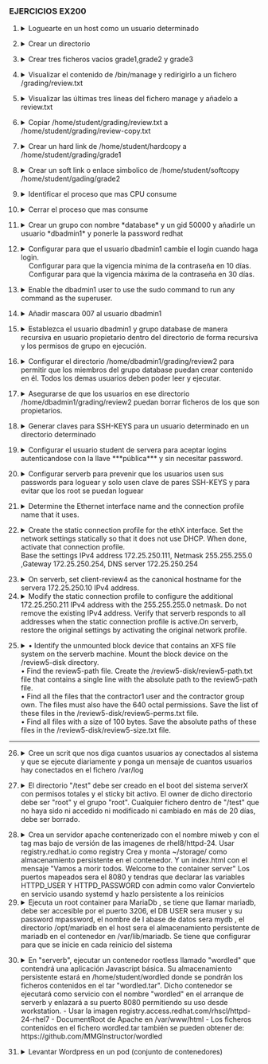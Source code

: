 ### EJERCICIOS EX200 ### 

1. <details>
   <summary> Loguearte en un host como un usuario determinado</summary>  
   <br>
  
   ```console
      [student@workstation ~]$ ssh student@serverb
   ```
</details>

2. <details>
   <summary> Crear un directorio</summary>
   <br>
  
   ```console
      [student@serverb ~]$ mkdir grading
   ```
</details>

3. <details>
   <summary> Crear tres ficheros vacios grade1,grade2 y grade3 </summary>
   <br>
  
   ```console
      [student@serverb ~]$ touch grading/grade{1,2,3}
   ```
</details>

4. <details>
   <summary> Visualizar el contenido de /bin/manage y redirigirlo a un fichero /grading/review.txt </summary>
   <br>

   ```console
      [student@serverb ~]$ head -5 bin/manage > grading/review.txt
   ```
</details>

5. <details>
   <summary> Visualizar las últimas tres lineas del fichero manage y añadelo a review.txt </summary>
   <br>

   ```console
      [student@serverb ~]$ tail -3 bin/manage >> grading/review.txt
   ```
</details>

6. <details> 
   <summary> Copiar /home/student/grading/review.txt a /home/student/grading/review-copy.txt</summary>
   <br>
  
    ```console
      [student@serverb grading]$ cp review.txt review-copy.txt</details>
    ```
</details>

7. <details>
   <summary> Crear un hard link de /home/student/hardcopy a /home/student/grading/grade1 </summary>
   <br>

   ```console
     [student@serverb ~]$ ln grading/grade1 hardcopy
     [student@serverb ~]$ ls -l grading/grade1
     -rw-r--r--. 2 student student 0 Mar 6 16:45 grading/grade1
   ```
</details>
   
8. <details>
   <summary> Crear un soft link o enlace simbolico de /home/student/softcopy /home/student/gading/grade2 </summary>
   <br>

   ```console
     [student@serverb ~]$ ln -s grading/grade2 softcopy
     [student@serverb ~]$ ls -l softcopy
     lrwxrwxrwx. 1 student student 14 Mar 6 17:58 softcopy -> grading/grade2
   ```
</details>

9. <details>
   <summary> Identificar el proceso que mas CPU consume</summary>
   <br>

   ```console
      [student@serverb ~]$ top
      [student@serverb ~]$ top -o %CPU #Se puede ordenar por Memoría %MEM
   ```
   Teclas mayusculas para ordenar en top
   
      P -> Ordenar por CPU
      T -> Ordenar tiempo de ejecución
      M -> Ordenar por Memoría 
      
</details>

10. <details>
    <summary> Cerrar el proceso que mas consume </summary>
    <br>
       Pulsar k y escribir el pid del proceso que mas consume o si aparece entre corchetes pulsar simplemente enter.
       La señal a usar por defecto aparecera entre corchetes [15 SIGTERM] si no se puede elegir la señal que queramos para enviar al proceso.<br><br>

      Para listar todas las señales ***$kill -l***<br><br>
   
      | Señal | Nombre   | Definición       |
      |-------|-----------|------------------|
      | 1     | HUP (Hangup)     | Se usa para informar la finalización del proceso de control de un terminal. Además, solicita que se reinicie el proceso (volver a cargar la configuración) sin finalización. |
      | 2     | INT (Keyboard interrupt) | Provoca la finalización del programa. Puede bloquearse o manipularse. Enviado al presionar la secuencia de teclas INTR (Ctrl+c).                        |
      | 3     | QUIT (Keyboard quit)     | Similar a SIGINT, pero añade el volcado de un proceso en la finalización. Se envía al presionar la secuencia de teclas QUIT (Ctrl+\).                   |
      | 9     | KILL (Kill, unblockable) | Provoca la finalización abrupta del programa. No se puede bloquear, ignorar ni manipular; sistemáticamente es grave.                                     |
      | 15    | TERM (Terminate)         | Provoca la finalización del programa. A diferencia de SIGKILL, puede bloquearse, ignorarse o manipularse. Permite que el programa complete operaciones esenciales y autolimpieza. |
      | 18    | CONT (Continue)          | Se envía a un proceso para que se reinicie, en caso de que esté detenido. No puede bloquearse. Aún si se manipula, reinicia siempre el proceso.         |
      | 19    | STOP (Stop, unblockable) | Suspende el proceso. No puede bloquearse o manipularse.                   |
      | 20    | TSTP (Keyboard stop)     | A diferencia de SIGSTOP, puede bloquearse, ignorarse o manipularse. Enviado al presionar una secuencia de teclas de suspensión (Ctrl+z).              |

      ***Se recomienda enviar primero SIGTERM (15), a continuación intentar con SIGINT(2) y, solo si falla en ambos casos, volver a intentar con SIGKILL (9)***
</details>

11. <details>
    <summary> Crear un grupo con nombre *database* y un gid 50000 y añadirle un usuario *dbadmin1* y ponerle la password redhat</summary>
    <br>
   
    ```console
          [root@serverb ~]# groupadd -g 50000 database
          # Crear el usuario dbadmin1 y se incluye en el grupo database
          [root@serverb ~]# useradd -G database dbadmin1
          [root@serverb ~]# passwd dbadmin1
          # Changing password for user dbadmin1.
          New password: redhat
          BAD PASSWORD: The password is shorter than 8 characters
          Retype new password: redhat
          passwd: all authentication tokens updated successfully.
    ``` 
</details>

12. <details>
    <summary>  
      Configurar para que el usuario dbadmin1 cambie el login cuando haga login.<br> 
       &nbsp;&nbsp;&nbsp;&nbsp;Configurar para que la vigencia mínima de la contraseña en 10 días.<br>
       &nbsp;&nbsp;&nbsp;&nbsp;Configurar para que la vigencia máxima de la contraseña en 30 días.<br>
    </summary>
    <br>
   
    ```console
          [root@serverb ~]# chage -d 0 dbadmin1
          [root@serverb ~]# chage -m 10 dbadmin1
          [root@serverb ~]# chage -M 30 dbadmin1
    ```
       
      Opciones de ***chage***
   
             -d, --lastday ÚLTIMO_DÍA      establece el día del último cambio de la
                                contraseña a ÚLTIMO_DÍA
             -E, --expiredate FECHA_CAD    establece la fecha de caducidad a FECHA_CAD
             -h, --help                    muestra este mensaje de ayuda y termina
             -i, --iso8601                 use YYYY-MM-DD when printing dates
             -I, --inactive INACTIVA       deshabilita la cuenta después de INACTIVA días de la fecha de caducidad
             -l, --list                    muestra la información de la edad de la cuenta
             -m, --mindays DÍAS_MIN        establece el número mínimo de días antes de cambiar la contraseña a DÍAS_MIN
             -M, --maxdays MAX_DAYS        set maximum number of days before password change to MAX_DAYS
             -R, --root CHROOT_DIR         directory to chroot into
             -W, --warndays DÍAS_AVISO     establece los días de aviso de expiración a DÍAS_AVISO
</details>

13. <details>
    <summary> Enable the dbadmin1 user to use the sudo command to run any command as the superuser. </summary>
    <summary> &nbsp;&nbsp;&nbsp;&nbsp;Use the vim /etc/sudoers.d/dbadmin1 command to create the file and add the following content: </summary>
    <br>

    ```console
    [root@serverb ~]# vim /etc/sudoers.d/dbadmin1
    dbadmin1 ALL=(ALL) ALL
    ```
</details>

14. <details>
    <summary> Añadir mascara 007 al usuario dbadmin1 </summary>
    <br>
   
    ```console
    [root@serverb ~]# su - dbadmin1
    [dbadmin1@serverb ~]$ echo "umask 007" >> .bashrc
    # Para cargar la configuación de .bashrc se usa el comando source
    [dbadmin1@serverb ~]$ source ~/.bashrc
    ```   
</details>

15. <details>
    <summary> Establezca el usuario dbadmin1 y grupo database de manera recursiva en usuario propietario dentro del directorio de forma recursiva y los permisos de grupo en ejecución. </summary>
    <br>
   
    ```console
    [dbadmin1@serverb ~]$ chown -R dbadmin1:database /home/dbadmin1/
    [dbadmin1@serverb ~]$ chmod -R g+x /home/dbadmin1
    ```  
</details>

16. <details>
    <summary> Configurar el directorio /home/dbadmin1/grading/review2 para permitir que los miembros del grupo database puedan crear contenido en él. Todos los demas usuarios deben poder leer y ejecutar. </summary>
    <br>
   
    ```console
      [dbadmin1@serverb ~]$ chmod g+s /home/dbadmin1/grading/review2
      [dbadmin1@serverb ~]$ chmod 775 /home/dbadmin1/grading/review2
    ```
</details>

17. <details>
    <summary> Asegurarse de que los usuarios en ese directorio /home/dbadmin1/grading/review2 puedan borrar ficheros de los que son propietarios. </summary>
    <br>
   
    ```console
    [dbadmin1@serverb ~]$ chmod o+t /home/dbadmin1/grading/review2
    ``` 
</details>

18. <details>
    <summary> Generar claves para SSH-KEYS para un usuario determinado en un directorio determinado </summary>

    ```console
    [student@serverb ~]$ ssh-keygen
    Generating public/private rsa key pair.
    Enter file in which to save the key (/home/student/.ssh/id_rsa): /home/student/.ssh/review3_key
    ```
</details>

19. <details>
    <summary> Configurar el usuario student de servera para aceptar logins autenticandose con la llave ***pública*** y sin necesitar password. </summary>
    <br>
       
    ```console
          [student@serverb ~]$ ssh-copy-id -i .ssh/review3_key.pub student@servera
          /usr/bin/ssh-copy-id: INFO: Source of key(s) to be installed: ".ssh/review3.pub"
          /usr/bin/ssh-copy-id: INFO: attempting to log in with the new key(s), to filter out any that are already installed
         /usr/bin/ssh-copy-id: INFO: 1 key(s) remain to be installed -- if you are prompted now it is to install the new keys
         student@servera's password: student
         Number of key(s) added: 1
         Now try logging into the machine, with:
         "ssh 'student@servera'"
         and check to make sure that only the key(s) you wanted were added.
    ```
    <br>
    Para iniciar sesión con esa clave tendremos que indicarlo con la opción -i de ssh
    <br>

    ```console
         [student@serverb ~]$ ssh -i .ssh/review3_key student@servera
         ...output omitted...
         [student@servera ~]$
    ```
</details>

20. <details>
    <summary>Configurar serverb para prevenir que los usuarios usen sus passwords para loguear y solo usen clave de pares SSH-KEYS y para evitar que los root se puedan loguear</summary>
    <br>

    ```console
    [student@serverb ~]$ vim /etc/sshd/sshd_config
    PermitRootLogin        no
    PasswordAuthentication no
    # Recargar el servicio sshd para que los cambios tengan efecto
    [student@serverb ~]$ sudo systemctl reload sshd.service
    ```
</details>

21. <details> 
    <summary> Determine the Ethernet interface name and the connection profile name that it uses.</summary>
    <br>
    
    ```console
    [root@serverb ~]# nmcli device status
    DEVICE    TYPE    STATE                CONNECTION
    eth0   ethernet connected              System eth0
    eth1   ethernet connected              System eth1
    lo     loopback connected (externally) lo
    ```
</details>

22. <details> 
    <summary> Create the static connection profile for the ethX interface. Set the network settings statically so that it does not use DHCP. When done, activate that connection profile. <br>  Base the settings IPv4 address 172.25.250.111, Netmask 255.255.255.0 ,Gateway 172.25.250.254, DNS server 172.25.250.254 </summary>
    <br>
    
    ```console
    nmcli connection add con-name static type ethernet ifname ethX ipv4.addresses '172.25.250.111/24' \
    ipv4.gateway '172.25.250.254' ipv4.dns '172.25.250.254' ipv4.method manual
    Connection 'static' (ac8620e6-b77e-499f-9931-118b8b015807) successfully added.
    # Activar la conexión creada
    [root@serverb ~]# nmcli connection up static
    ```
</details>

23. <details> 
    <summary> On serverb, set client-review4 as the canonical hostname for the servera 172.25.250.10 IPv4 address. </summary>
    <br>
   
    ```console
    hostnamectl hostname server-review4.lab4.example.com
    [root@serverb ~]# hostname
    server-review4.lab4.example.com
    ```
    
    Añadir la dirección y el nombre del host a  /etc/hosts

    ```console
    [root@serverb ~]# vim /etc/hosts
    172.25.250.10 client-review4
    ```

24. <details>
    <summary> Modify the static connection profile to configure the additional 172.25.250.211 IPv4 address with the 255.255.255.0 netmask. Do not remove the existing IPv4 address. Verify that serverb responds to all addresses when the static connection profile is active.On serverb, restore the original settings by activating the original network profile. </summary>
    <br>

    ```console
    [root@serverb ~]# nmcli connection modify static +ipv4.addresses '172.25.250.211/24'
    # Activarla de nuevo para que tenga efecto la nueva ip adicional
    [root@serverb ~]# nmcli connection up static
    ```
    <br>

    Usar ping para comprobar si las nuevas ips estan activas
    <br>
    ```console
    student@workstation ~]$ ping -c2 172.25.250.211
    PING 172.25.250.211 (172.25.250.211) 56(84) bytes of data.
    64 bytes from 172.25.250.211: icmp_seq=1 ttl=64 time=0.246 ms
    64 bytes from 172.25.250.211: icmp_seq=2 ttl=64 time=0.296 ms
    ```
    <br>
   
    Restore the original settings by activating the original network profile.
    <br>

    ```console
    [root@serverb ~]# nmcli connection up "System eth0"
    ...output omitted...
    ```
     
</details>

25. <details>
    <summary>  • Identify the unmounted block device that contains an XFS file system on the serverb machine. Mount the block device on the /review5-disk directory.<br>  • Find the review5-path file. Create the /review5-disk/review5-path.txt file that contains a single line with the absolute path to the review5-path file.<br>  • Find all the files that the contractor1 user and the contractor group own. The files must also have the 640 octal permissions. Save the list of these files in the /review5-disk/review5-perms.txt file. <br> • Find all files with a size of 100 bytes. Save the absolute paths of these files in the /review5-disk/review5-size.txt file.</summary>
    <br>
   
    ```console
    [root@serverb ~]# lsblk -fs
    [root@serverb ~]# mkdir /review5-disk
    [root@serverb ~]# mount /dev/vdb1 /review5-disk
    [root@serverb ~]# df -Th
    [root@serverb ~]# find / -iname review5-path 2>/dev/null # Al no tener permisos para acceder a todos los directorios dara error en muchos, redirigimos la salida de error a nulo para que no salgan esos mensajes de error.
    /var/tmp/review5-path
    root@serverb ~]# find / -iname review5-path 2>/dev/null 1>/review5-disk/review5-path.txt
     [root@serverb ~]# find / -user contractor1 -group contractor -perm 640 2>/dev/null
     [root@serverb ~]# cat /review5-disk/review5-perms.txt
     /usr/share/review5-perms
     [root@serverb ~]# find / -type f -size 100c 2>/dev/null 1>/review5-disk/review5-size.txt
    ```
</details>

---

26. <details>
    <summary> Cree un scrit que nos diga cuantos usuarios ay conectados al sistema y que se ejecute diariamente y ponga un mensaje de cuantos usuarios hay conectados en el fichero /var/log </summary>
    <br>

    Crear el fichero /etc/cron.daily/ussercount
    
    ```console
    #!/bin/bash
      USERCOUNT=$(w -h | wc -l)
      logger "There are currently ${USERCOUNT} active users"
    ```
    
</details>

27. <details>
    <summary> El directorio "/test" debe ser creado en el boot del sistema serverX con permisos totales y el sticky bit activo. El owner de dicho directorio debe ser "root" y el grupo "root". Cualquier fichero dentro de "/test" que no haya sido ni accedido ni modificado ni cambiado en más de 20 días, debe ser borrado. </summary>
    <br>
   
    ```console 
    vim /etc/tmpfiles.d/test.conf
    Type Path Mode UID  GID  Age Argument
      d /test 1777  root root 20d -
    ```

    Para ver que funciona, rebotar el sistema
  
    ***El man de tmpfiles.d explica los detalles de la configuración y contiene ejemplos.***
	`man tmpfiles.d`
   
  </details>

28. <details>
	<summary> Crea un servidor apache contenerizado con el nombre miweb y con el tag mas bajo de versión de las imagenes de rhel8/httpd-24. Usar registry.redhat.io como registry
	Crea y monta ~/storage/ como almacenamiento persistente en el contenedor. Y un index.html con el mensaje "Vamos a morir todos. Welcome to the container server" 
	Los puertos mapeados sera el 8080 y tendras que declarar las variables HTTPD_USER Y HTTPD_PASSWORD con admin como valor
	Conviertelo en servicio usando systemd y hazlo persistente a los reinicios </summary>
	<br>
          
    ```console
    # dnf install container-tools

	$ podman login registry.redhat.io

	$ skopeo inspect docker://registry.redhat.io/rhel8/httpd-24 | grep -A10 Tags
	#Tambien se puede ejecutar 
    $ skopeo list-tags docker://registry.redhat.io/rhel8/httpd-24/ | head o tail o less // Por si son demasiadas versiones
    // Descargamos la imagen de la versión mas baja que vemos 
	$ podman pull registry.redhat.io/rhel8/httpd-24:1-104
    // comprobamos
    $ podman images
	#Creamos el almacenamieto persistente
    $ mkdir ~/storage
    #Creamos el index.html
    $ touch ~/storage/index.html; echo "Vamos a morir todos. Welcome to the container server" > ~/storage/index.html
    # Descargamos la imagen de contenedor que queremos levantar
    $ podman run -d -v ~/storage:/var/www/html:Z -p 8080:8080 --name miweb -e HTTPD_USER=admin -e \
        HTTPD_PASSWORD=admin registry.redhat.io/rhel8/httpd-24:1-104
    #Abrimos los puertos del firewall
    # firewall-cmd --add-port=8080/tcp --permanent
    # firewall-cmd --reload
    #Crear directorio de usuario para guardar el servicio
    $ mkdir ~/.config/systemd/user
    $ podman generate systemd  --name miweb --new --files
    #Copiar fichero creado a ~/.config/systemd/user
    $ cp .config/container-miweb.service ~/.config/systemd/user
	#Activar que los servicios se caarguen aunque el usuario no se loguee
    $ loginctl enable-linger
    #Comprobar
    $ loginctl show-user nombredeusuario
    #Cargar servicio
    $ systemct	--user daemon-reload
    $ systemctl --user enable container-miweb.service
    #Reiniciar el sistema y comprobar
    $ curl http:/192.168.200.203:8080
    ```
29. <details> 
	<summary>Ejecuta un root container para MariaDb , se tiene que llamar mariadb, debe ser accesible por el puerto 3206, el DB USER sera muser y su password mpassword, el nombre de l abase de datos sera mydb , el directorio /opt/mariadb en el host sera el almacenamiento persistente de mariadb en el contenedor en /var/lib/mariadb.  Se tiene que configurar para que se inicie en cada reinicio del sistema </summary>

 	```console
    $ sudo -i
    # podman login registry.redhat.io
    # podman search mariad
    # skopeo list-tags docker://registry.redhat.io/rhel8/mariadb-1011
    // Descargamos la imagen
    # podman pull registry.redhat.io/rhel8/mariadb-1011
    // Comprobar
    # podman images
    // Vemos sus variables de entorno
    // Con skopeo no hace falta hacer pull para inspeccionarla
    # skopeo inspect docker://registry.redhat.io/rhel8/mariadb-1011 --format '{{ .Env }}'
        o
    # podman inspect  mariadb  --format '{{ .Config.Env }}'
   
    #podman run -d --name mariadb -p 3206:3206 -e MYSQL_USER=muser -e MYSQL_PASSWORD=mpassword -e MYSQL_DATABASE=mydb       -e MYSQL_ROOT_PASSWORD=password -v /opt/mariadb:/var/lib/mariabd:Z mariadb-1011:latest
    // Comprobamos
    # podman ps
    # podman logs mariadb
    # loginctl show-user root
    # loginctl enable-linger root
    // Comprobamos
    # loginctl show-user root

	// Directorio donde van los servicios de root, por eso nos colocamos ahí
    # cd /etc/systemd/system/

    // Generamos el fichero para crear el servicio a partir del contenedor
    # podman generate systemd --name mariadb --files
    // recargamos
    # systemctl daemon-reload
    // Activamos servicio
    # systemctl enable container-mariab.service
    // Reiniciamos sistema para comprobar si lo ejecuta
    # reboot
    # podman ps
    # systemctl status container-mariadb.service
  	```
  </details>

30. <details>
	<summary>En "serverb", ejecutar un contenedor rootless llamado "wordled" que contendrá una aplicación Javascript básica. Su almacenamiento persistente estará en /home/student/wordled donde se pondrán los ficheros contenidos en el tar "wordled.tar". Dicho contenedor se ejecutará como servicio con el nombre "wordled" en el arranque de serverb y enlazará a su puerto 8080 permitiendo su uso desde workstation.
	- Usar la imagen registry.access.redhat.com/rhscl/httpd-24-rhel7
	- DocumentRoot de Apache en /var/www/html
	- Los ficheros contenidos en el fichero wordled.tar también se pueden obtener de:<br> https://github.com/MMGInstructor/wordled</summary><br>

    ```console
       $ ssh student@serverb
       $ sudo -i 	
	   # sudo dnf install podman container-tools -y
       # exit // volvemos a usuario normal
       $ podman login registry.redhat.com // Nos logueamos en el registry para poder bajar imagenes
	   $ podman pull registry.access.redhat.com/rhscl/httpd-24-rhel7 
	   $ podman images // vemos si se descargo y la tenemos en el registro local
	   $ podman inspect registry.access.redhat.com/rhscl/httpd-24-rhel7 | grep -A5 'Config' -> veo usuario 1001 y puertos 8080 y 8443

       // Crear el almacenamiento del contenedor y lo preparo para que lo pueda usar:

	   $ mkdir  ~/wordled 
	   $ cp wordled.tar ; cd ~/wordled
	   $ tar xvf wordled.tar; rm wordled.tar
       // Ponemos como propiertario del directorio al usuario del contenedor. Importante hacerlo desde el namespace del contenedor con podman unshare
	   $ podman unshare chown -R 1001:1001 /home/student/wordled

	   $ podman run -d --name wordled -v /home/student/wordled:/var/www/html:Z -p 8080:8080 registry.access.redhat.com/rhscl/httpd-24-rhel7 
	   $ podman logs wordled  // Comprobamos que no hay errores
	
	   $ curl -k http://localhost:8080    

       // Crear el directorio donde guardar los servicios de usuario si no existe

	   $ mkdir -p ~/.config/systemd/user/
	   $ cd ~/.config/systemd/user
       // Generamos el fichero de configuración del servicio
	   $ podman generate systemd --new --files --name wordled
	   $ podman stop wordled && podman rm wordled
	   $ systemctl --user daemon-reload
	   $ systemctl --user enable --now container-wordled
	   $ loginctl enable-linger
	   $ loginctl show-user student	// Buscar linger=yes
	   $ sudo reboot

       // Abrir puerto 8080 en el firewall de serverb:

	   $ ssh student@serverb
	   $ systemctl --user status container-wordled			
	   $ podman ps							
	   $ sudo firewall-cmd --add-port=8080/tcp --permanent
	   $ sudo firewall-cmd --reload

       // Comprobar
       $  curl http://serverb.lab.example.com:8080 
  	```
</details>

31. <details> 
	<summary> Levantar Wordpress en un pod (conjunto de contenedores) </summary>
	<br>
	
	```console
	$ podman login -u <usuario> -p <password> registry.redhat.io

	$ podman pull registry.redhat.io/rhscl/mysql-57-rhel7:latest

	$ podman pull docker.io/wordpress
	
	$ podman pull k8s.gcr.io/pause:3.1

	$ podman pod create -n wordpresspod -p 8080:80

	$ podman pod list

	$ podman ps -ap

	$ podman run --name persistent-db -d -e MYSQL_USER=user1 -e MYSQL_PASSWORD=mypa55 -e MYSQL_DATABASE=items -e MYSQL_ROOT_PASSWORD=r00tpa55 --pod wordpresspod rhscl/mysql-57-rhel7

	$ podman run --name my-wordpress -e WORDPRESS_DB_HOST=127.0.0.1 -e WORDPRESS_DB_USER=user1 -e WORDPRESS_DB_PASSWORD=mypa55 -e WORDPRESS_DB_NAME=items -d --pod wordpresspod docker.io/wordpress

	$ podman ps -ap

    $ curl http://localhost:8080 o desde un navegador configurar wordpress
    ```
    </details>


